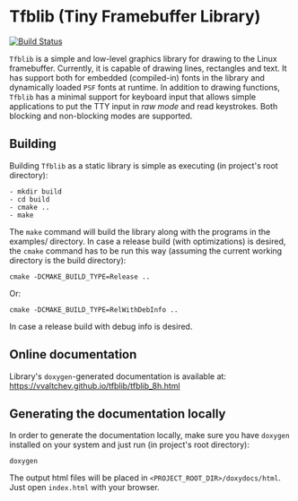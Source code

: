 # Tfblib (Tiny Framebuffer Library)

[![Build Status](https://travis-ci.org/vvaltchev/tfblib.svg?branch=master)](https://travis-ci.org/vvaltchev/tfblib)

`Tfblib` is a simple and low-level graphics library for drawing to the Linux
framebuffer. Currently, it is capable of drawing lines, rectangles and text.
It has support both for embedded (compiled-in) fonts in the library and
dynamically loaded `PSF` fonts at runtime. In addition to drawing functions,
`Tfblib` has a minimal support for keyboard input that allows simple
applications to put the TTY input in *raw mode* and read keystrokes. Both
blocking and non-blocking modes are supported.

Building
---------

Building `Tfblib` as a static library is simple as executing (in project's root
directory):

    - mkdir build
    - cd build
    - cmake ..
    - make

The `make` command will build the library along with the programs in the
examples/ directory. In case a release build (with optimizations) is desired,
the `cmake` command has to be run this way (assuming the current working
directory is the build directory):

    cmake -DCMAKE_BUILD_TYPE=Release ..

Or:

    cmake -DCMAKE_BUILD_TYPE=RelWithDebInfo ..

In case a release build with debug info is desired.

Online documentation
----------------------

Library's `doxygen`-generated documentation is available at:
https://vvaltchev.github.io/tfblib/tfblib_8h.html


Generating the documentation locally
--------------------------------------

In order to generate the documentation locally, make sure you have `doxygen`
installed on your system and just run (in project's root directory):

    doxygen

The output html files will be placed in `<PROJECT_ROOT_DIR>/doxydocs/html`.
Just open `index.html` with your browser.


